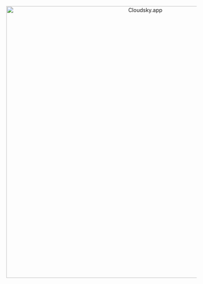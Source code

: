 <p align="center">
  <img src="https://i.imgur.com/VnIaNJp.png" width="720" title="Cloudsky.app">
</p>
